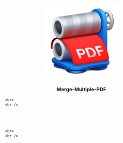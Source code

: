  <br />
<p align="center">
  <a href="https://www.youtube.com/channel/UCX7oe66V8zyFpAJyMfPL9VA">
    <img width="250px" src="https://github.com/xiaowuc2/xiaowuc2/blob/master/source/qxr/mpdf.jpg" alt="Logo">
  </a>

  <h3 align="center">Merge-Multiple-PDF</h3>

  <p align="center">
    
    <br>
    <br />
  </p>
</p>
<h3 align="center"></h3>

  <p align="center">
    <br>
    <br/>
  
    <br>
    <br />
  </p>
</p>
